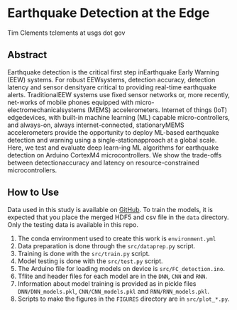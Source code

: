 # Earthquake Detection at the Edge 

Tim Clements
tclements at usgs dot gov

## Abstract 
Earthquake  detection  is  the  critical  first  step  inEarthquake  Early  Warning  (EEW)  systems.  For  robust  EEWsystems, detection accuracy, detection latency and sensor densityare critical to providing real-time earthquake alerts. TraditionalEEW  systems  use  fixed  sensor  networks  or,  more  recently,  net-works  of  mobile  phones  equipped  with  micro-electromechanicalsystems  (MEMS)  accelerometers.  Internet  of  things  (IoT)  edgedevices,  with  built-in  machine  learning  (ML)  capable  micro-controllers, and always-on, always internet-connected, stationaryMEMS  accelerometers  provide  the  opportunity  to  deploy  ML-based  earthquake  detection  and  warning  using  a  single-stationapproach at a global scale. Here, we test and evaluate deep learn-ing ML algorithms for earthquake detection on Arduino CortexM4  microcontrollers.  We  show  the  trade-offs  between  detectionaccuracy  and  latency  on  resource-constrained  microcontrollers.

## How to Use 

Data used in this study is available on [GitHub](https://github.com/smousavi05/STEAD). To train the models, it is expected that you place the merged HDF5 and csv file in the `data` directory. Only the testing data is available in this repo. 

1. The conda environment used to create this work is `environment.yml`
2. Data preparation is done through the `src/dataprep.py` script. 
3. Training is done with the `src/train.py` script. 
4. Model testing is done with the `src/test.py` script. 
5. The Arduino file for loading models on device is `src/FC_detection.ino`. 
6. Tflite and header files for each model are in the `DNN`, `CNN` and `RNN`. 
7. Information about model training is provided as in pickle files `DNN/DNN_models.pkl`, `CNN/CNN_models.pkl` and `RNN/RNN_models.pkl`. 
8. Scripts to make the figures in the `FIGURES` directory are in `src/plot_*.py`. 